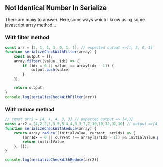 ## Not Identical Number In Serialize


There are many to answer. Here,some ways  which i know using some javascript array method...

 ### With filter method
```javascript
const arr = [1, 1, 1, 3, 0, 1, 1]; // expected output =>[1, 3, 0, 1]
function serializeCheckWithFilter(array) {
    const output = [];
    array.filter((value, idx) => {
        if (idx = 0 || value !== array[idx - 1]) {
            output.push(value)
        }
    });

    return output;
}
console.log(serializeCheckWithFilter(arr))
```

 ### With reduce method

```javascript
// const arr2 = [4, 4, 4, 3, 3] // expected output => [4,3]
const arr2 = [4,2,2,3,3,5,5,4,4,3,3,7,7,10,10,32,32,10] // output =>[4,2,3,5,4,3,7,10,32,10]
function serializeCheckWithReduce(array) {
    return array.reduce((initialValue, current, arrIdx) => {
        (arrIdx = 0 || current !== array[arrIdx - 1]) && initialValue.push(current);
        return initialValue;
    }, []);
}

console.log(serializeCheckWithReduce(arr2))
```
